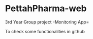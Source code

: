 # PettahPharma-web
3rd Year Group project
-Monitoring App=

To check some functionalities in github
